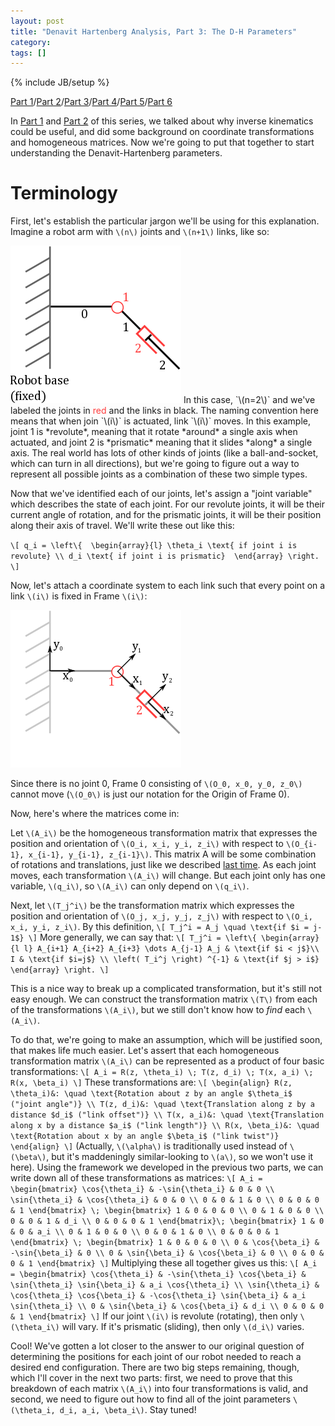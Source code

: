 ```yaml
---
layout: post
title: "Denavit Hartenberg Analysis, Part 3: The D-H Parameters"
category: 
tags: []
---
```

{% include JB/setup %}

[Part 1](/2012/06/05/denavit-hartenberg-robotic-control/)/[Part 2](/2012/06/09/denavit-hartenberg-for-robotics-part-2-homogeneous-matrices/)/[Part 3](/2012/06/10/denavit-hartenberg-for-robotics-part-3-the-d-h-parameters/)/[Part 4](/2012/06/19/denavit-hartenberg-parameters-part-4-existence-and-uniqueness/)/[Part 5](/2012/06/25/denavit-hartenberg-analysis-part-5-assigning-coordinate-frames/)/[Part 6](/2012/06/27/denavit-hartenberg-analysis-part-6-examples/)

In [Part 1](/2012/06/05/denavit-hartenberg-robotic-control/) and [Part 2](/2012/06/09/denavit-hartenberg-for-robotics-part-2-homogeneous-matrices/) of this series, we talked about why inverse kinematics could be useful, and did some background on coordinate transformations and homogeneous matrices. Now we're going to put that together to start understanding the Denavit-Hartenberg parameters. 

# Terminology

First, let's establish the particular jargon we'll be using for this explanation. Imagine a robot arm with `\(n\)` joints and `\(n+1\)` links, like so:

<img src="/img/2012-06-10/manipulator_links.png">
In this case, `\(n=2\)` and we've labeled the joints in <font color="ff3c3c">red</font> and the links in black. The naming convention here means that when join `\(i\)` is actuated, link `\(i\)` moves. In this example, joint 1 is *revolute*, meaning that it rotate *around* a single axis when actuated, and joint 2 is *prismatic* meaning that it slides *along* a single axis. The real world has lots of other kinds of joints (like a ball-and-socket, which can turn in all directions), but we're going to figure out a way to represent all possible joints as a combination of these two simple types. 

Now that we've identified each of our joints, let's assign a "joint variable" which describes the state of each joint. For our revolute joints, it will be their current angle of rotation, and for the prismatic joints, it will be their position along their axis of travel. We'll write these out like this:

`\[
q_i = \left\{  \begin{array}{l}
\theta_i \text{ if joint i is revolute} \\
d_i \text{ if joint i is prismatic} 
\end{array} \right.
\]`

Now, let's attach a coordinate system to each link such that every point on a link `\(i\)` is fixed in Frame `\(i\)`:

<img src="/img/2012-06-10/manipulator_links_frames.png">

Since there is no joint 0, Frame 0 consisting of `\(O_0, x_0, y_0, z_0\)` cannot move (`\(O_0\)` is just our notation for the Origin of Frame 0).

Now, here's where the matrices come in:

Let `\(A_i\)` be the homogeneous transformation matrix that expresses the position and orientation of `\(O_i, x_i, y_i, z_i\)` with respect to `\(O_{i-1}, x_{i-1}, y_{i-1}, z_{i-1}\)`. This matrix A will be some combination of rotations and translations, just like we described [last time](/2012/06/09/denavit-hartenberg-for-robotics-part-2-homogeneous-matrices/). As each joint moves, each transformation `\(A_i\)` will change. But each joint only has one variable, `\(q_i\)`, so `\(A_i\)` can only depend on `\(q_i\)`.

Next, let `\(T_j^i\)` be the transformation matrix which expresses the position and orientation of `\(O_j, x_j, y_j, z_j\)` with respect to `\(O_i, x_i, y_i, z_i\)`. By this definition, 
`\[
T_j^i = A_j \quad \text{if $i = j-1$}
\]`
More generally, we can say that:
`\[
T_j^i = \left\{
\begin{array}{l l}
A_{i+1} A_{i+2} A_{i+3} \dots A_{j-1} A_j & \text{if $i < j$}\\
I & \text{if $i=j$} \\
\left( T_i^j \right) ^{-1} & \text{if $j > i$}
\end{array}
\right.
\]`

This is a nice way to break up a complicated transformation, but it's still not easy enough. We can construct the transformation matrix `\(T\)` from each of the transformations `\(A_i\)`, but we still don't know how to *find* each `\(A_i\)`.

To do that, we're going to make an assumption, which will be justified soon, that makes life much easier. Let's assert that each homogeneous transformation matrix `\(A_i\)` can be represented as a product of four basic transformations:
`\[
A_i = R(z, \theta_i) \; T(z, d_i) \; T(x, a_i) \; R(x, \beta_i)
\]`
These transformations are:
`\[
\begin{align}
R(z, \theta_i)&: \quad \text{Rotation about z by an angle $\theta_i$ ("joint angle")} \\
T(z, d_i)&: \quad \text{Translation along z by a distance $d_i$ ("link offset")} \\
T(x, a_i)&: \quad \text{Translation along x by a distance $a_i$ ("link length")} \\
R(x, \beta_i)&: \quad \text{Rotation about x by an angle $\beta_i$ ("link twist")}
\end{align}
\]`
(Actually, `\(\alpha\)` is traditionally used instead of `\(\beta\)`, but it's maddeningly similar-looking to `\(a\)`, so we won't use it here). Using the framework we developed in the previous two parts, we can write down all of these transformations as matrices:
`\[
A_i = \begin{bmatrix}
\cos{\theta_i} & -\sin{\theta_i} & 0 & 0 \\
\sin{\theta_i} & \cos{\theta_i} & 0 & 0 \\
0 & 0 & 1 & 0 \\
0 & 0 & 0 & 1
\end{bmatrix} \; \begin{bmatrix}
1 & 0 & 0 & 0 \\
0 & 1 & 0 & 0 \\
0 & 0 & 1 & d_i \\
0 & 0 & 0 & 1
\end{bmatrix}\; \begin{bmatrix}
1 & 0 & 0 & a_i \\
0 & 1 & 0 & 0 \\
0 & 0 & 1 & 0 \\
0 & 0 & 0 & 1
\end{bmatrix} \; \begin{bmatrix}
1 & 0 & 0 & 0 \\
0 & \cos{\beta_i} & -\sin{\beta_i} & 0 \\
0 & \sin{\beta_i} & \cos{\beta_i} & 0 \\
0 & 0 & 0 & 1
\end{bmatrix}
\]`
Multiplying these all together gives us this:
`\[
A_i = \begin{bmatrix}
\cos{\theta_i} & -\sin{\theta_i} \cos{\beta_i} & \sin{\theta_i} \sin{\beta_i} & a_i \cos{\theta_i} \\
\sin{\theta_i} & \cos{\theta_i} \cos{\beta_i} & -\cos{\theta_i} \sin{\beta_i} & a_i \sin{\theta_i} \\
0 & \sin{\beta_i} & \cos{\beta_i} & d_i \\
0 & 0 & 0 & 1
\end{bmatrix}
\]`
If our joint `\(i\)` is revolute (rotating), then only `\(\theta_i\)` will vary. If it's prismatic (sliding), then only `\(d_i\)` varies. 

Cool! We've gotten a lot closer to the answer to our original question of determining the positions for each joint of our robot needed to reach a desired end configuration. There are two big steps remaining, though, which I'll cover in the next two parts: first, we need to prove that this breakdown of each matrix `\(A_i\)` into four transformations is valid, and second, we need to figure out how to find all of the joint parameters `\(\theta_i, d_i, a_i, \beta_i\)`. Stay tuned!
